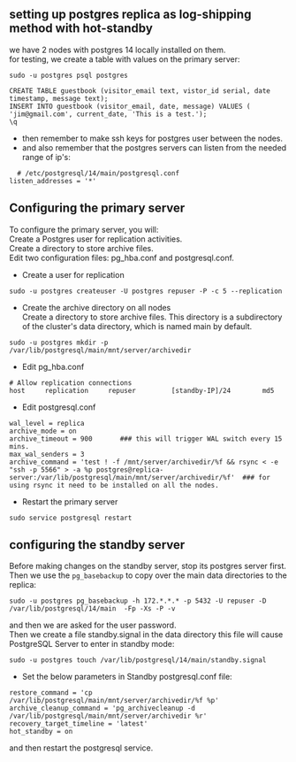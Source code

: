 ## setting up postgres replica as log-shipping method with hot-standby
we have 2 nodes with postgres 14 locally installed on them.  
for testing, we create a table with values on the primary server:
```
sudo -u postgres psql postgres

CREATE TABLE guestbook (visitor_email text, vistor_id serial, date timestamp, message text);
INSERT INTO guestbook (visitor_email, date, message) VALUES ( 'jim@gmail.com', current_date, 'This is a test.');
\q
```
* then remember to make ssh keys for postgres user between the nodes.  
* and also remember that the postgres servers can listen from the needed range of ip's:  
```
  # /etc/postgresql/14/main/postgresql.conf
listen_addresses = '*'
```
## Configuring the primary server
To configure the primary server, you will:  
Create a Postgres user for replication activities.  
Create a directory to store archive files.  
Edit two configuration files: pg_hba.conf and postgresql.conf.  
* Create a user for replication
```
sudo -u postgres createuser -U postgres repuser -P -c 5 --replication
```
* Create the archive directory on all nodes  
Create a directory to store archive files. This directory is a subdirectory of the cluster's data directory, which is named main by default.  
```
sudo -u postgres mkdir -p /var/lib/postgresql/main/mnt/server/archivedir
```
* Edit pg_hba.conf  
```
# Allow replication connections
host     replication     repuser         [standby-IP]/24        md5
```
* Edit postgresql.conf  
```
wal_level = replica
archive_mode = on
archive_timeout = 900       ### this will trigger WAL switch every 15 mins.
max_wal_senders = 3
archive_command = 'test ! -f /mnt/server/archivedir/%f && rsync < -e "ssh -p 5566" > -a %p postgres@replica-server:/var/lib/postgresql/main/mnt/server/archivedir/%f'  ### for using rsync it need to be installed on all the nodes.
```
* Restart the primary server  
```
sudo service postgresql restart
```
## configuring the standby server  
Before making changes on the standby server, stop its postgres server first.  
Then we use the `pg_basebackup` to copy over the main data directories to the replica:  
```
sudo -u postgres pg_basebackup -h 172.*.*.* -p 5432 -U repuser -D /var/lib/postgresql/14/main  -Fp -Xs -P -v
```
and then we are asked for the user password.  
Then we create a file standby.signal in the data directory this file will cause PostgreSQL Server to enter in standby mode:  
```
sudo -u postgres touch /var/lib/postgresql/14/main/standby.signal
```
* Set the below parameters in Standby postgresql.conf file:  
```
restore_command = 'cp /var/lib/postgresql/main/mnt/server/archivedir/%f %p'
archive_cleanup_command = 'pg_archivecleanup -d /var/lib/postgresql/main/mnt/server/archivedir %r'
recovery_target_timeline = 'latest'
hot_standby = on
```
and then restart the postgresql service.  

